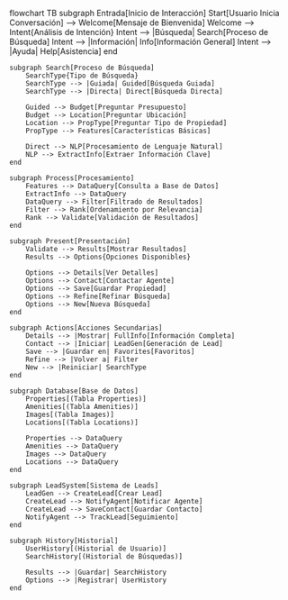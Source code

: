 flowchart TB
    subgraph Entrada[Inicio de Interacción]
        Start[Usuario Inicia Conversación] --> Welcome[Mensaje de Bienvenida]
        Welcome --> Intent{Análisis de Intención}
        Intent --> |Búsqueda| Search[Proceso de Búsqueda]
        Intent --> |Información| Info[Información General]
        Intent --> |Ayuda| Help[Asistencia]
    end

    subgraph Search[Proceso de Búsqueda]
        SearchType{Tipo de Búsqueda}
        SearchType --> |Guiada| Guided[Búsqueda Guiada]
        SearchType --> |Directa| Direct[Búsqueda Directa]

        Guided --> Budget[Preguntar Presupuesto]
        Budget --> Location[Preguntar Ubicación]
        Location --> PropType[Preguntar Tipo de Propiedad]
        PropType --> Features[Características Básicas]

        Direct --> NLP[Procesamiento de Lenguaje Natural]
        NLP --> ExtractInfo[Extraer Información Clave]
    end

    subgraph Process[Procesamiento]
        Features --> DataQuery[Consulta a Base de Datos]
        ExtractInfo --> DataQuery
        DataQuery --> Filter[Filtrado de Resultados]
        Filter --> Rank[Ordenamiento por Relevancia]
        Rank --> Validate[Validación de Resultados]
    end

    subgraph Present[Presentación]
        Validate --> Results[Mostrar Resultados]
        Results --> Options{Opciones Disponibles}
        
        Options --> Details[Ver Detalles]
        Options --> Contact[Contactar Agente]
        Options --> Save[Guardar Propiedad]
        Options --> Refine[Refinar Búsqueda]
        Options --> New[Nueva Búsqueda]
    end

    subgraph Actions[Acciones Secundarias]
        Details --> |Mostrar| FullInfo[Información Completa]
        Contact --> |Iniciar| LeadGen[Generación de Lead]
        Save --> |Guardar en| Favorites[Favoritos]
        Refine --> |Volver a| Filter
        New --> |Reiniciar| SearchType
    end

    subgraph Database[Base de Datos]
        Properties[(Tabla Properties)]
        Amenities[(Tabla Amenities)]
        Images[(Tabla Images)]
        Locations[(Tabla Locations)]
        
        Properties --> DataQuery
        Amenities --> DataQuery
        Images --> DataQuery
        Locations --> DataQuery
    end

    subgraph LeadSystem[Sistema de Leads]
        LeadGen --> CreateLead[Crear Lead]
        CreateLead --> NotifyAgent[Notificar Agente]
        CreateLead --> SaveContact[Guardar Contacto]
        NotifyAgent --> TrackLead[Seguimiento]
    end

    subgraph History[Historial]
        UserHistory[(Historial de Usuario)]
        SearchHistory[(Historial de Búsquedas)]
        
        Results --> |Guardar| SearchHistory
        Options --> |Registrar| UserHistory
    end